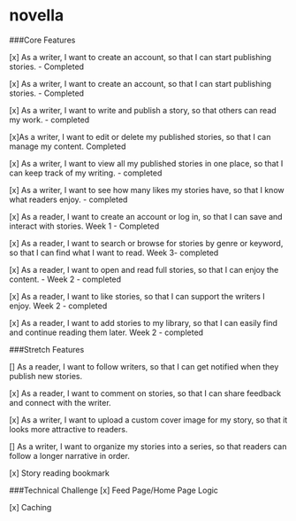 # novella
###Core Features

[x] As a writer, I want to create an account, so that I can start publishing stories. - Completed

[x] As a writer, I want to create an account, so that I can start publishing stories. - Completed

[x] As a writer, I want to write and publish a story, so that others can read my work. - completed

[x]As a writer, I want to edit or delete my published stories, so that I can manage my content. Completed

[x] As a writer, I want to view all my published stories in one place, so that I can keep track of my writing. - completed

[x] As a writer, I want to see how many likes my stories have, so that I know what readers enjoy. - completed

[x] As a reader, I want to create an account or log in, so that I can save and interact with stories. Week 1 - Completed

[x] As a reader, I want to search or browse for stories by genre or keyword, so that I can find what I want to read. Week 3- completed

[x] As a reader, I want to open and read full stories, so that I can enjoy the content. - Week 2 - completed

[x] As a reader, I want to like stories, so that I can support the writers I enjoy. Week 2 -  completed

[x] As a reader, I want to add stories to my library, so that I can easily find and continue reading them later. Week 2 - completed


###Stretch Features

[] As a reader, I want to follow writers, so that I can get notified when they publish new stories.

[x] As a reader, I want to comment on stories, so that I can share feedback and connect with the writer.

[x] As a writer, I want to upload a custom cover image for my story, so that it looks more attractive to readers.

[] As a writer, I want to organize my stories into a series, so that readers can follow a longer narrative in order.

[x] Story reading bookmark

###Technical Challenge
[x] Feed Page/Home Page Logic

[x] Caching